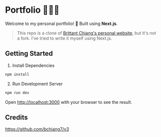 # Portfolio 👩🏻‍💻

Welcome to my personal portfolio! 🎨 Built using **Next.js**.
> This repo is a clone of [Brittant Chiang's personal website](https://github.com/bchiang7/v3), but it's not a fork. I’ve tried to write it myself using Next.js.

## Getting Started

1. Install Dependencies

```bash
npm install
```

2. Run Development Server
```bash
npm run dev
```

Open [http://localhost:3000](http://localhost:3000) with your browser to see the result.


## Credits
https://github.com/bchiang7/v3
